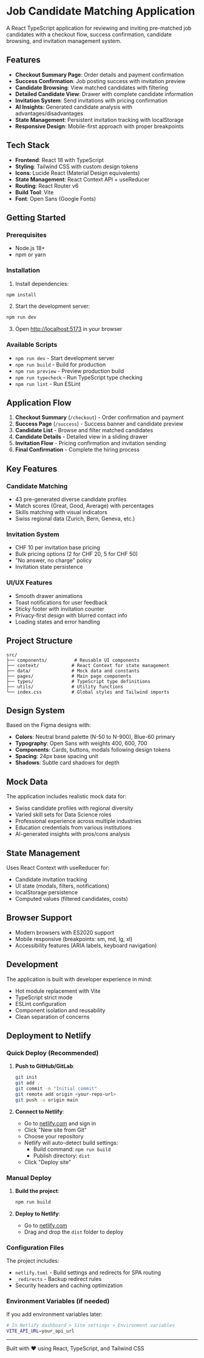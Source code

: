 # Job Candidate Matching Application

A React TypeScript application for reviewing and inviting pre-matched job candidates with a checkout flow, success confirmation, candidate browsing, and invitation management system.

## Features

- **Checkout Summary Page**: Order details and payment confirmation
- **Success Confirmation**: Job posting success with invitation preview
- **Candidate Browsing**: View matched candidates with filtering
- **Detailed Candidate View**: Drawer with complete candidate information
- **Invitation System**: Send invitations with pricing confirmation
- **AI Insights**: Generated candidate analysis with advantages/disadvantages
- **State Management**: Persistent invitation tracking with localStorage
- **Responsive Design**: Mobile-first approach with proper breakpoints

## Tech Stack

- **Frontend**: React 18 with TypeScript
- **Styling**: Tailwind CSS with custom design tokens
- **Icons**: Lucide React (Material Design equivalents)
- **State Management**: React Context API + useReducer
- **Routing**: React Router v6
- **Build Tool**: Vite
- **Font**: Open Sans (Google Fonts)

## Getting Started

### Prerequisites

- Node.js 18+ 
- npm or yarn

### Installation

1. Install dependencies:
```bash
npm install
```

2. Start the development server:
```bash
npm run dev
```

3. Open [http://localhost:5173](http://localhost:5173) in your browser

### Available Scripts

- `npm run dev` - Start development server
- `npm run build` - Build for production
- `npm run preview` - Preview production build
- `npm run typecheck` - Run TypeScript type checking
- `npm run lint` - Run ESLint

## Application Flow

1. **Checkout Summary** (`/checkout`) - Order confirmation and payment
2. **Success Page** (`/success`) - Success banner and candidate preview
3. **Candidate List** - Browse and filter matched candidates
4. **Candidate Details** - Detailed view in a sliding drawer
5. **Invitation Flow** - Pricing confirmation and invitation sending
6. **Final Confirmation** - Complete the hiring process

## Key Features

### Candidate Matching
- 43 pre-generated diverse candidate profiles
- Match scores (Great, Good, Average) with percentages
- Skills matching with visual indicators
- Swiss regional data (Zurich, Bern, Geneva, etc.)

### Invitation System
- CHF 10 per invitation base pricing
- Bulk pricing options (2 for CHF 20, 5 for CHF 50)
- "No answer, no charge" policy
- Invitation state persistence

### UI/UX Features
- Smooth drawer animations
- Toast notifications for user feedback
- Sticky footer with invitation counter
- Privacy-first design with blurred contact info
- Loading states and error handling

## Project Structure

```
src/
├── components/          # Reusable UI components
├── context/            # React Context for state management
├── data/               # Mock data and constants
├── pages/              # Main page components
├── types/              # TypeScript type definitions
├── utils/              # Utility functions
└── index.css           # Global styles and Tailwind imports
```

## Design System

Based on the Figma designs with:
- **Colors**: Neutral brand palette (N-50 to N-900), Blue-60 primary
- **Typography**: Open Sans with weights 400, 600, 700
- **Components**: Cards, buttons, modals following design tokens
- **Spacing**: 24px base spacing unit
- **Shadows**: Subtle card shadows for depth

## Mock Data

The application includes realistic mock data for:
- Swiss candidate profiles with regional diversity
- Varied skill sets for Data Science roles
- Professional experience across multiple industries
- Education credentials from various institutions
- AI-generated insights with pros/cons analysis

## State Management

Uses React Context with useReducer for:
- Candidate invitation tracking
- UI state (modals, filters, notifications)
- localStorage persistence
- Computed values (filtered candidates, costs)

## Browser Support

- Modern browsers with ES2020 support
- Mobile responsive (breakpoints: sm, md, lg, xl)
- Accessibility features (ARIA labels, keyboard navigation)

## Development

The application is built with developer experience in mind:
- Hot module replacement with Vite
- TypeScript strict mode
- ESLint configuration
- Component isolation and reusability
- Clean separation of concerns

## Deployment to Netlify

### Quick Deploy (Recommended)

1. **Push to GitHub/GitLab**:
   ```bash
   git init
   git add .
   git commit -m "Initial commit"
   git remote add origin <your-repo-url>
   git push -u origin main
   ```

2. **Connect to Netlify**:
   - Go to [netlify.com](https://netlify.com) and sign in
   - Click "New site from Git"
   - Choose your repository
   - Netlify will auto-detect build settings:
     - Build command: `npm run build`
     - Publish directory: `dist`
   - Click "Deploy site"

### Manual Deploy

1. **Build the project**:
   ```bash
   npm run build
   ```

2. **Deploy to Netlify**:
   - Go to [netlify.com](https://netlify.com)
   - Drag and drop the `dist` folder to deploy

### Configuration Files

The project includes:
- `netlify.toml` - Build settings and redirects for SPA routing
- `_redirects` - Backup redirect rules
- Security headers and caching optimization

### Environment Variables (if needed)

If you add environment variables later:
```bash
# In Netlify dashboard > Site settings > Environment variables
VITE_API_URL=your_api_url
```

---

Built with ❤️ using React, TypeScript, and Tailwind CSS